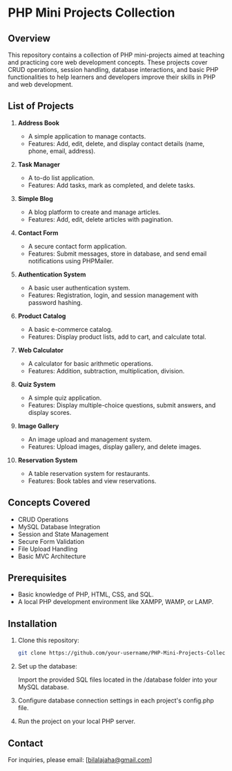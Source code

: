 # PHP Mini Projects Collection  

## Overview  
This repository contains a collection of PHP mini-projects aimed at teaching and practicing core web development concepts. These projects cover CRUD operations, session handling, database interactions, and basic PHP functionalities to help learners and developers improve their skills in PHP and web development.  

## List of Projects  
1. **Address Book**  
   - A simple application to manage contacts.  
   - Features: Add, edit, delete, and display contact details (name, phone, email, address).  

2. **Task Manager**  
   - A to-do list application.  
   - Features: Add tasks, mark as completed, and delete tasks.  

3. **Simple Blog**  
   - A blog platform to create and manage articles.  
   - Features: Add, edit, delete articles with pagination.  

4. **Contact Form**  
   - A secure contact form application.  
   - Features: Submit messages, store in database, and send email notifications using PHPMailer.  

5. **Authentication System**  
   - A basic user authentication system.  
   - Features: Registration, login, and session management with password hashing.  

6. **Product Catalog**  
   - A basic e-commerce catalog.  
   - Features: Display product lists, add to cart, and calculate total.  

7. **Web Calculator**  
   - A calculator for basic arithmetic operations.  
   - Features: Addition, subtraction, multiplication, division.  

8. **Quiz System**  
   - A simple quiz application.  
   - Features: Display multiple-choice questions, submit answers, and display scores.  

9. **Image Gallery**  
   - An image upload and management system.  
   - Features: Upload images, display gallery, and delete images.  

10. **Reservation System**  
    - A table reservation system for restaurants.  
    - Features: Book tables and view reservations.  

## Concepts Covered  
- CRUD Operations  
- MySQL Database Integration  
- Session and State Management  
- Secure Form Validation  
- File Upload Handling  
- Basic MVC Architecture  

## Prerequisites  
- Basic knowledge of PHP, HTML, CSS, and SQL.  
- A local PHP development environment like XAMPP, WAMP, or LAMP.  

## Installation  
1. Clone this repository:  
   ```bash  
   git clone https://github.com/your-username/PHP-Mini-Projects-Collection.git
    ```
2. Set up the database:

    Import the provided SQL files located in the /database folder into your MySQL database.

3. Configure database connection settings in each project's config.php file.
4. Run the project on your local PHP server.

## Contact

For inquiries, please email: [bilalajaha@gmail.com]